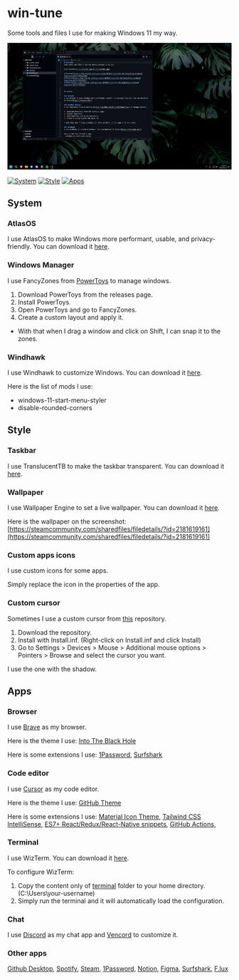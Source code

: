 # win-tune
Some tools and files I use for making Windows 11 my way.

[![Screenshot](./screenshot.jpg)](./screenshot.jpg)

[![System](https://img.shields.io/badge/system-0078D4?style=for-the-badge&logo=windows&logoColor=white)](#system)
[![Style](https://img.shields.io/badge/style-0078D4?style=for-the-badge&logo=windows&logoColor=white)](#style)
[![Apps](https://img.shields.io/badge/apps-0078D4?style=for-the-badge&logo=windows&logoColor=white)](#apps)


## System

### AtlasOS
I use AtlasOS to make Windows more performant, usable, and privacy-friendly. You can download it [here](https://atlasos.net/).

### Windows Manager
I use FancyZones from [PowerToys](https://github.com/microsoft/PowerToys) to manage windows.

1. Download PowerToys from the releases page.
2. Install PowerToys.
3. Open PowerToys and go to FancyZones.
4. Create a custom layout and apply it.

* With that when I drag a window and click on Shift, I can snap it to the zones.

### Windhawk
I use Windhawk to customize Windows. You can download it [here](https://windhawk.net/).

Here is the list of mods I use:
- windows-11-start-menu-styler
- disable-rounded-corners

## Style

### Taskbar
I use TranslucentTB to make the taskbar transparent. You can download it [here](https://github.com/TranslucentTB/TranslucentTB).

### Wallpaper
I use Wallpaper Engine to set a live wallpaper. You can download it [here](https://store.steampowered.com/app/431960/Wallpaper_Engine/).

Here is the wallpaper on the screenshot: [https://steamcommunity.com/sharedfiles/filedetails/?id=2181619161](https://steamcommunity.com/sharedfiles/filedetails/?id=2181619161)

### Custom apps icons
I use custom icons for some apps.

Simply replace the icon in the properties of the app.

### Custom cursor
Sometimes I use a custom cursor from [this](https://github.com/antiden/macOS-cursors-for-Windows) repository.

1. Download the repository.
2. Install with Install.inf. (Right-click on Install.inf and click Install)
3. Go to Settings > Devices > Mouse > Additional mouse options > Pointers > Browse and select the cursor you want.

I use the one with the shadow.


## Apps

### Browser
I use [Brave](https://brave.com/) as my browser.

Here is the theme I use: [Into The Black Hole](https://chromewebstore.google.com/detail/into-the-black-hole-true/faeadnfmdfamenfhaipofoffijhlnkif)

Here is some extensions I use: [1Password](https://chromewebstore.google.com/detail/1password-%E2%80%93-gestionnaire/aeblfdkhhhdcdjpifhhbdiojplfjncoa),
[Surfshark](https://chromewebstore.google.com/detail/extension-surfshark-vpn/ailoabdmgclmfmhdagmlohpjlbpffblp)

### Code editor
I use [Cursor](https://www.cursor.com/) as my code editor.

Here is the theme I use: [GitHub Theme](https://marketplace.visualstudio.com/items?itemName=GitHub.github-vscode-theme)

Here is some extensions I use: [Material Icon Theme](https://marketplace.visualstudio.com/items?itemName=PKief.material-icon-theme),
[Tailwind CSS IntelliSense](https://marketplace.visualstudio.com/items?itemName=bradlc.vscode-tailwindcss),
[ES7+ React/Redux/React-Native snippets](https://marketplace.visualstudio.com/items?itemName=dsznajder.es7-react-js-snippets),
[GitHub Actions](https://marketplace.visualstudio.com/items?itemName=GitHub.vscode-github-actions),

### Terminal
I use WizTerm. You can download it [here](https://wezfurlong.org/wezterm/index.html).

To configure WizTerm:

1. Copy the content only of [terminal](./terminal) folder to your home directory. (C:\Users\your-username)
2. Simply run the terminal and it will automatically load the configuration.

### Chat
I use [Discord](https://discord.com/) as my chat app and [Vencord](https://vencord.dev/) to customize it.

### Other apps
[Github Desktop](https://desktop.github.com/),
[Spotify](https://www.spotify.com/),
[Steam](https://store.steampowered.com/),
[1Password](https://1password.com/),
[Notion](https://www.notion.so/),
[Figma](https://www.figma.com/),
[Surfshark](https://www.surfshark.com/),
[F.lux](https://justgetflux.com/)